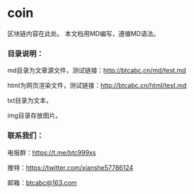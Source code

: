 # coin
区块链内容在此处。
本文档用MD编写，遵循MD语法。

### 目录说明：

md目录为文章源文件，测试链接：http://btcabc.cn/md/test.md

html为网页渲染文件，测试链接：http://btcabc.cn/html/test.md

txt目录为文本，

img目录存放图片。

### 联系我们：

电报群：https://t.me/btc999xs

推特：https://twitter.com/xianshe57786124

邮箱：btcabc@163.com

